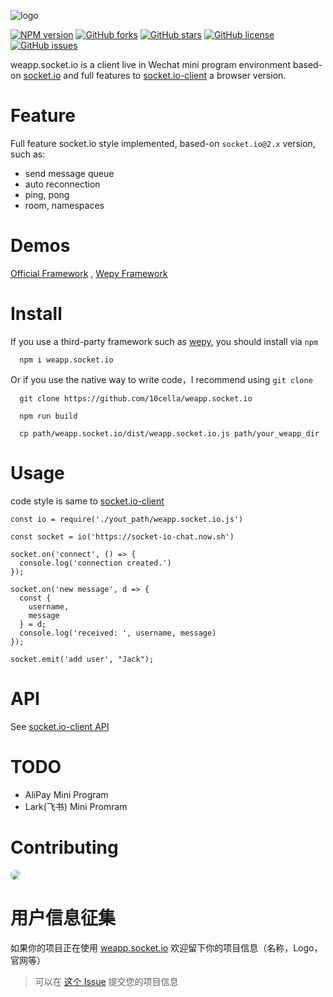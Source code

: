 ![logo](https://avatars0.githubusercontent.com/u/24429466?s=200&u=031180a39da9253ac73d782dabb27d46cf828e37&v=4)

[![NPM version](https://img.shields.io/badge/npm-2.0.1-brightgreen.svg)](https://www.npmjs.com/package/weapp.socket.io)
[![GitHub forks](https://img.shields.io/github/forks/10cella/weapp.socket.io.svg)](https://github.com/10cella/weapp.socket.io/network)
[![GitHub stars](https://img.shields.io/github/stars/10cella/weapp.socket.io.svg)](https://github.com/10cella/weapp.socket.io/stargazers)
[![GitHub license](https://img.shields.io/github/license/10cella/weapp.socket.io.svg)](https://github.com/10cella/weapp.socket.io/blob/master/LICENSE)
[![GitHub issues](https://img.shields.io/github/issues/10cella/weapp.socket.io.svg)](https://github.com/10cella/weapp.socket.io/issues)

weapp.socket.io is a client live in Wechat mini program environment based-on [socket.io](https://socket.io/) and full features to [socket.io-client](https://github.com/socketio/socket.io-client) a browser version.

# Feature

Full feature socket.io style implemented, based-on `socket.io@2.x` version, such as:
- send message queue
- auto reconnection
- ping, pong
- room, namespaces

# Demos

[Official Framework](https://github.com/wxsocketio/socket.io-weapp-demo) , [Wepy Framework](https://github.com/weapp-socketio/wepy-demo-socket.io)

# Install

If you use a third-party framework such as [wepy](https://github.com/Tencent/wepy), you should install via `npm`

```
  npm i weapp.socket.io
```

Or if you use the native way to write code，I recommend using `git clone`

```
  git clone https://github.com/10cella/weapp.socket.io

  npm run build

  cp path/weapp.socket.io/dist/weapp.socket.io.js path/your_weapp_dir
```

# Usage

code style is same to [socket.io-client](https://github.com/socketio/socket.io-client)

```
const io = require('./yout_path/weapp.socket.io.js')

const socket = io('https://socket-io-chat.now.sh')

socket.on('connect', () => {
  console.log('connection created.')
});

socket.on('new message', d => {
  const {
    username,
    message
  } = d;
  console.log('received: ', username, message)
});

socket.emit('add user', "Jack");
```

# API

See [socket.io-client API](https://github.com/socketio/socket.io-client/blob/master/docs/API.md)

# TODO

- AliPay Mini Program
- Lark(飞书) Mini Promram

# Contributing

<img src="https://avatars3.githubusercontent.com/u/18544015?s=100&u=2ef4c96445ee5cc3b9b4b9817666287f85b77068&v=4" style="border-radius: 50%" />

# 用户信息征集

如果你的项目正在使用 [weapp.socket.io](https://github.com/weapp-socketio/weapp.socket.io) 欢迎留下你的项目信息（名称，Logo，官网等）

> 可以在 [这个 Issue](https://github.com/weapp-socketio/weapp.socket.io/issues/13) 提交您的项目信息
